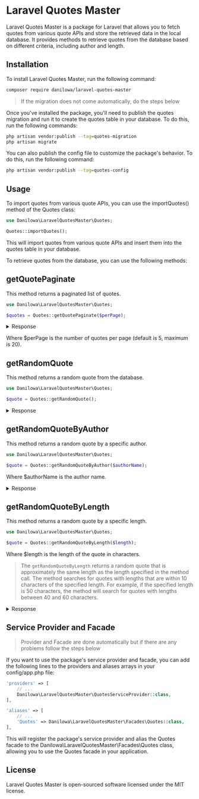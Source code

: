 # Laravel Quotes Master

Laravel Quotes Master is a package for Laravel that allows you to fetch quotes from various quote APIs and store the retrieved data in the local database. It provides methods to retrieve quotes from the database based on different criteria, including author and length.

## Installation

To install Laravel Quotes Master, run the following command:

```bash
composer require danilowa/laravel-quotes-master
```

> If the migration does not come automatically, do the steps below

Once you've installed the package, you'll need to publish the quotes migration and run it to create the quotes table in your database. To do this, run the following commands:

```bash
php artisan vendor:publish --tag=quotes-migration
php artisan migrate
```

You can also publish the config file to customize the package's behavior. To do this, run the following command:

```bash
php artisan vendor:publish --tag=quotes-config
```

## Usage

To import quotes from various quote APIs, you can use the importQuotes() method of the Quotes class:

```php
use Danilowa\LaravelQuotesMaster\Quotes;

Quotes::importQuotes();
```

This will import quotes from various quote APIs and insert them into the quotes table in your database.

To retrieve quotes from the database, you can use the following methods:

## getQuotePaginate

This method returns a paginated list of quotes.

```php
use Danilowa\LaravelQuotesMaster\Quotes;

$quotes = Quotes::getQuotePaginate($perPage);
```

<details> 
  <summary>Response</summary>

```json
{
  "status": "success",
  "message": "Operation completed successfully.",
  "content": {
    "current_page": 1,
    "data": [
      {
        "id": 1,
        "author": "Thomas Edison",
        "author_slug": "thomas-edison",
        "quote": "As a cure for worrying, work is better than whisky.",
        "length": 51,
        "created_at": null,
        "updated_at": null
      },
      {
        "id": 2,
        "author": "Thomas Edison",
        "author_slug": "thomas-edison",
        "quote": "Everything comes to him who hustles while he waits.",
        "length": 51,
        "created_at": null,
        "updated_at": null
      },
      {
        "id": 3,
        "author": "Thomas Edison",
        "author_slug": "thomas-edison",
        "quote": "I never did a day's work in my life.  It was all fun.",
        "length": 53,
        "created_at": null,
        "updated_at": null
      },
      {
        "id": 4,
        "author": "Charles Dickens",
        "author_slug": "charles-dickens",
        "quote": "I do not know the American gentleman, god forgive me for putting two such words together.",
        "length": 89,
        "created_at": null,
        "updated_at": null
      },
      {
        "id": 5,
        "author": "Charles Dickens",
        "author_slug": "charles-dickens",
        "quote": "We need never be ashamed of our tears.",
        "length": 38,
        "created_at": null,
        "updated_at": null
      }
    ],
    "first_page_url": "http://127.0.0.1:8000/getquotes?page=1",
    "from": 1,
    "last_page": 855,
    "last_page_url": "http://127.0.0.1:8000/getquotes?page=855",
    "links": [
      {
        "url": null,
        "label": "&laquo; Previous",
        "active": false
      },
      {
        "url": "http://127.0.0.1:8000/getquotes?page=1",
        "label": "1",
        "active": true
      },
      {
        "url": "http://127.0.0.1:8000/getquotes?page=2",
        "label": "2",
        "active": false
      },
      {
        "url": "http://127.0.0.1:8000/getquotes?page=3",
        "label": "3",
        "active": false
      },
      {
        "url": "http://127.0.0.1:8000/getquotes?page=4",
        "label": "4",
        "active": false
      },
      {
        "url": "http://127.0.0.1:8000/getquotes?page=5",
        "label": "5",
        "active": false
      },
      {
        "url": "http://127.0.0.1:8000/getquotes?page=6",
        "label": "6",
        "active": false
      },
      {
        "url": "http://127.0.0.1:8000/getquotes?page=7",
        "label": "7",
        "active": false
      },
      {
        "url": "http://127.0.0.1:8000/getquotes?page=8",
        "label": "8",
        "active": false
      },
      {
        "url": "http://127.0.0.1:8000/getquotes?page=9",
        "label": "9",
        "active": false
      },
      {
        "url": "http://127.0.0.1:8000/getquotes?page=10",
        "label": "10",
        "active": false
      },
      {
        "url": null,
        "label": "...",
        "active": false
      },
      {
        "url": "http://127.0.0.1:8000/getquotes?page=854",
        "label": "854",
        "active": false
      },
      {
        "url": "http://127.0.0.1:8000/getquotes?page=855",
        "label": "855",
        "active": false
      },
      {
        "url": "http://127.0.0.1:8000/getquotes?page=2",
        "label": "Next &raquo;",
        "active": false
      }
    ],
    "next_page_url": "http://127.0.0.1:8000/getquotes?page=2",
    "path": "http://127.0.0.1:8000/getquotes",
    "per_page": 5,
    "prev_page_url": null,
    "to": 5,
    "total": 4274
  }
}
```

</details>

Where $perPage is the number of quotes per page (default is 5, maximum is 20).

## getRandomQuote

This method returns a random quote from the database.

```php
use Danilowa\LaravelQuotesMaster\Quotes;

$quote = Quotes::getRandomQuote();
```

<details> 
  <summary>Response</summary>

```json
{
  "status": "success",
  "message": "Operation completed successfully.",
  "content": {
    "id": 24,
    "author": "Charles Dickens",
    "author_slug": "charles-dickens",
    "quote": "I do not know the American gentleman, god forgive me for putting two such words together.",
    "length": 89,
    "created_at": null,
    "updated_at": null
  }
}
```

</details>

## getRandomQuoteByAuthor

This method returns a random quote by a specific author.

```php
use Danilowa\LaravelQuotesMaster\Quotes;

$quote = Quotes::getRandomQuoteByAuthor($authorName);
```

Where $authorName is the author name.

<details> 
  <summary>Response</summary>

```json
{
  "status": "success",
  "message": "Operation completed successfully.",
  "content": {
    "id": 4221,
    "author": "Benjamin Franklin",
    "author_slug": "benjamin-franklin",
    "quote": "Well done is better than well said.",
    "length": 35,
    "created_at": null,
    "updated_at": null
  }
}
```

</details>

## getRandomQuoteByLength

This method returns a random quote by a specific length.

```php
use Danilowa\LaravelQuotesMaster\Quotes;

$quote = Quotes::getRandomQuoteByLength($length);
```

Where $length is the length of the quote in characters.

> The `getRandomQuoteByLength` returns a random quote that is approximately the same length as the length specified in the method call. The method searches for quotes with lengths that are within 10 characters of the specified length. For example, if the specified length is 50 characters, the method will search for quotes with lengths between 40 and 60 characters.

<details> 
  <summary>Response</summary>

```json
{
  "status": "success",
  "message": "Operation completed successfully.",
  "content": {
    "id": 4109,
    "author": "Laozi",
    "author_slug": "laozi",
    "quote": "Great acts are made up of small deeds.",
    "length": 38,
    "created_at": null,
    "updated_at": null
  }
}
```

</details>

## Service Provider and Facade

> Provider and Facade are done automatically but if there are any problems follow the steps below

If you want to use the package's service provider and facade, you can add the following lines to the providers and aliases arrays in your config/app.php file:

```php
'providers' => [
    // ...
    Danilowa\LaravelQuotesMaster\QuotesServiceProvider::class,
],

'aliases' => [
    // ...
    'Quotes' => Danilowa\LaravelQuotesMaster\Facades\Quotes::class,
],
```

This will register the package's service provider and alias the Quotes facade to the Danilowa\LaravelQuotesMaster\Facades\Quotes class, allowing you to use the Quotes facade in your application.

## License

Laravel Quotes Master is open-sourced software licensed under the MIT license.
